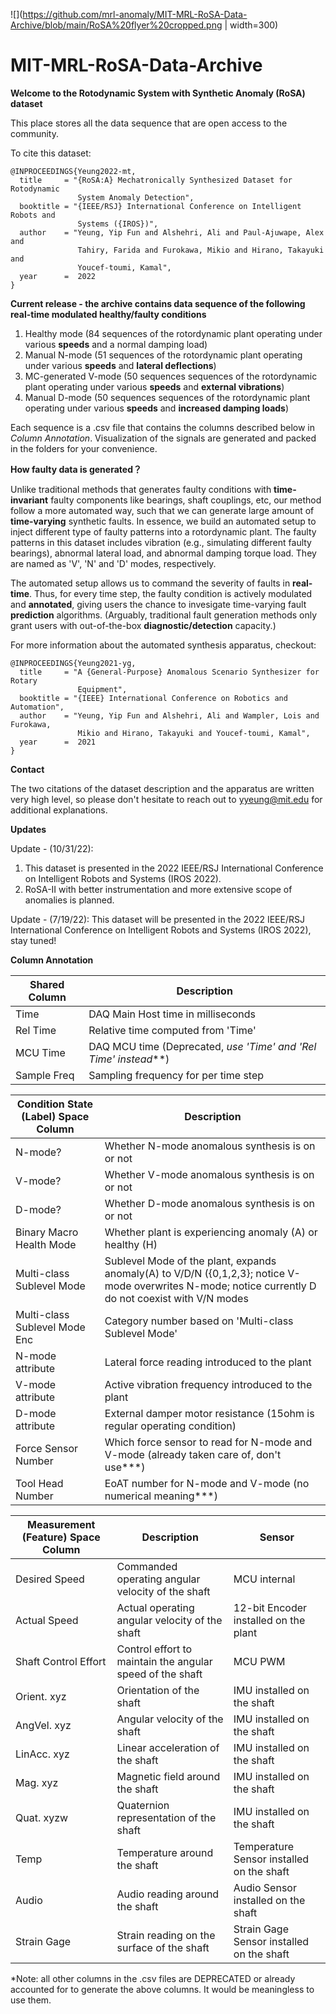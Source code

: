 ![](https://github.com/mrl-anomaly/MIT-MRL-RoSA-Data-Archive/blob/main/RoSA%20flyer%20cropped.png | width=300)


# MIT-MRL-RoSA-Data-Archive

**Welcome to the Rotodynamic System with Synthetic Anomaly (RoSA) dataset**

This place stores all the data sequence that are open access to the community.

To cite this dataset:
```
@INPROCEEDINGS{Yeung2022-mt,
  title     = "{RoSA:A} Mechatronically Synthesized Dataset for Rotodynamic
               System Anomaly Detection",
  booktitle = "{IEEE/RSJ} International Conference on Intelligent Robots and
               Systems ({IROS})",
  author    = "Yeung, Yip Fun and Alshehri, Ali and Paul-Ajuwape, Alex and
               Tahiry, Farida and Furokawa, Mikio and Hirano, Takayuki and
               Youcef-toumi, Kamal",
  year      =  2022
}
```

**Current release - the archive contains data sequence of the following real-time modulated healthy/faulty conditions**
1. Healthy mode (84 sequences of the rotordynamic plant operating under various **speeds** and a normal damping load)
2. Manual N-mode (51 sequences of the rotordynamic plant operating under various **speeds** and **lateral deflections**) 
3. MC-generated V-mode (50 sequences sequences of the rotordynamic plant operating under various **speeds** and **external vibrations**)
4. Manual D-mode (50 sequences sequences of the rotordynamic plant operating under various **speeds** and **increased damping loads**)

Each sequence is a .csv file that contains the columns described below in *Column Annotation*. Visualization of the signals are generated and packed in the folders for your convenience.

**How faulty data is generated？**

Unlike traditional methods that generates faulty conditions with **time-invariant** faulty components like bearings, shaft couplings, etc, our method follow a more automated way, such that we can generate large amount of **time-varying** synthetic faults. In essence, we build an automated setup to inject different type of faulty patterns into a rotordynamic plant. The faulty patterns in this dataset includes vibration (e.g., simulating different faulty bearings), abnormal lateral load, and abnormal damping torque load. They are named as 'V', 'N' and 'D' modes, respectively.

The automated setup allows us to command the severity of faults in **real-time**. Thus, for every time step, the faulty condition is actively modulated and **annotated**, giving users the chance to invesigate time-varying fault **prediction** algorithms. (Arguably, traditional fault generation methods only grant users with out-of-the-box **diagnostic/detection** capacity.)



For more information about the automated synthesis apparatus, checkout:
```
@INPROCEEDINGS{Yeung2021-yg,
  title     = "A {General-Purpose} Anomalous Scenario Synthesizer for Rotary
               Equipment",
  booktitle = "{IEEE} International Conference on Robotics and Automation",
  author    = "Yeung, Yip Fun and Alshehri, Ali and Wampler, Lois and Furokawa,
               Mikio and Hirano, Takayuki and Youcef-toumi, Kamal",
  year      =  2021
}
```


**Contact**

The two citations of the dataset description and the apparatus are written very high level, so please don't hesitate to reach out to yyeung@mit.edu for additional explanations.


**Updates**

Update - (10/31/22):
1. This dataset is presented in the 2022 IEEE/RSJ International Conference on Intelligent Robots and Systems (IROS 2022). 
2. RoSA-II with better instrumentation and more extensive scope of anomalies is planned.

Update - (7/19/22):
This dataset will be presented in the 2022 IEEE/RSJ International Conference on Intelligent Robots and Systems (IROS 2022), stay tuned!


**Column Annotation**

| Shared Column | Description |
| --- | --- |
| Time | DAQ Main Host time in milliseconds | 
| Rel Time | Relative time computed from 'Time'| 
| MCU Time | DAQ MCU time (Deprecated, *use 'Time' and 'Rel Time' instead***) |
| Sample Freq | Sampling frequency for per time step|


| Condition State (Label) Space Column | Description |
| --- | --- |
| N-mode? | Whether N-mode anomalous synthesis is on or not|
| V-mode? | Whether V-mode anomalous synthesis is on or not|
| D-mode? | Whether D-mode anomalous synthesis is on or not|
|Binary Macro Health Mode | Whether plant is experiencing anomaly (A) or healthy (H)|
| Multi-class Sublevel Mode | Sublevel Mode of the plant, expands anomaly(A) to V/D/N ({0,1,2,3}; notice V-mode overwrites N-mode; notice currently D do not coexist with V/N modes|
| Multi-class Sublevel Mode Enc | Category number based on 'Multi-class Sublevel Mode' | 
| N-mode attribute | Lateral force reading introduced to the plant |
| V-mode attribute | Active vibration frequency introduced to the plant |
| D-mode attribute | External damper motor resistance (15ohm is regular operating condition) |
| Force Sensor Number | Which force sensor to read for N-mode and V-mode (already taken care of, don't use***) |
| Tool Head Number | EoAT number for N-mode and V-mode (no numerical meaning***) |

| Measurement (Feature) Space Column | Description | Sensor |
| --- | --- | --- |
| Desired Speed | Commanded operating angular velocity of the shaft | MCU internal | 
| Actual Speed | Actual operating angular velocity of the shaft  | 12-bit Encoder installed on the plant | 
| Shaft Control Effort | Control effort to maintain the angular speed of the shaft | MCU PWM |  
| Orient. xyz| Orientation of the shaft | IMU installed on the shaft | 
| AngVel. xyz| Angular velocity of the shaft | IMU installed on the shaft |  
| LinAcc. xyz| Linear acceleration of the shaft | IMU installed on the shaft |  
| Mag. xyz | Magnetic field around the shaft | IMU installed on the shaft |  
| Quat. xyzw | Quaternion representation of the shaft | IMU installed on the shaft |  
| Temp | Temperature around the shaft |  Temperature Sensor installed on the shaft|
| Audio | Audio reading around the shaft |  Audio Sensor installed on the shaft|
| Strain Gage| Strain reading on the surface of the shaft| Strain Gage Sensor installed on the shaft |

*Note: all other columns in the .csv files are DEPRECATED or already accounted for to generate the above columns. It would be meaningless to use them.
